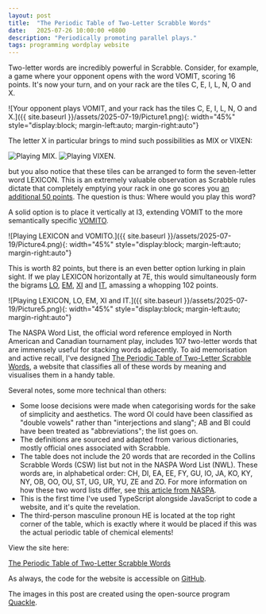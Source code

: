 ```yaml
---
layout: post
title:  "The Periodic Table of Two-Letter Scrabble Words"
date:   2025-07-26 10:00:00 +0800
description: "Periodically promoting parallel plays."
tags: programming wordplay website
---
```


Two-letter words are incredibly powerful in Scrabble. Consider, for example, a game where your opponent opens with the word VOMIT, scoring 16 points. It's now your turn, and on your rack are the tiles C, E, I, L, N, O and X.

![Your opponent plays VOMIT, and your rack has the tiles C, E, I, L, N, O and X.]({{ site.baseurl }}/assets/2025-07-19/Picture1.png){: width="45%" style="display:block; margin-left:auto; margin-right:auto"}

The letter X in particular brings to mind such possibilities as MIX or VIXEN:

<div class="side-by-side-container" style="margin-top: 1em; margin-bottom: 1em;">
    <img src="{{ site.baseurl }}/assets/2025-07-19/Picture2.png" alt="Playing MIX.">
    <img src="{{ site.baseurl }}/assets/2025-07-19/Picture3.png" alt="Playing VIXEN.">
</div>

but you also notice that these tiles can be arranged to form the seven-letter word LEXICON. This is an extremely valuable observation as Scrabble rules dictate that completely emptying your rack in one go scores you [an additional 50 points](https://en.wikipedia.org/wiki/Bingo_(Scrabble)). The question is thus: Where would you play this word?

A solid option is to place it vertically at I3, extending VOMIT to the more semantically specific [VOMITO](https://www.dictionary.com/browse/vomito).

![Playing LEXICON and VOMITO.]({{ site.baseurl }}/assets/2025-07-19/Picture4.png){: width="45%" style="display:block; margin-left:auto; margin-right:auto"}

This is worth 82 points, but there is an even better option lurking in plain sight. If we play LEXICON horizontally at 7E, this would simultaneously form the bigrams [LO](https://www.dictionary.com/browse/lo), [EM](https://www.dictionary.com/browse/em), [XI](https://www.dictionary.com/browse/xi) and [IT](https://www.dictionary.com/browse/it), amassing a whopping 102 points.

![Playing LEXICON, LO, EM, XI and IT.]({{ site.baseurl }}/assets/2025-07-19/Picture5.png){: width="45%" style="display:block; margin-left:auto; margin-right:auto"}

The NASPA Word List, the official word reference employed in North American and Canadian tournament play, includes 107 two-letter words that are immensely useful for stacking words adjacently. To aid memorisation and active recall, I've designed [The Periodic Table of Two-Letter Scrabble Words](https://raphaellith.github.io/Periodic-Table-of-Two-Letter-Scrabble-Words/), a website that classifies all of these words by meaning and visualises them in a handy table.

Several notes, some more technical than others:
- Some loose decisions were made when categorising words for the sake of simplicity and aesthetics. The word OI could have been classified as "double vowels" rather than "interjections and slang"; AB and BI could have been treated as "abbreviations"; the list goes on.
- The definitions are sourced and adapted from various dictionaries, mostly official ones associated with Scrabble.
- The table does not include the 20 words that are recorded in the Collins Scrabble Words (CSW) list but not in the NASPA Word List (NWL). These words are, in alphabetical order: CH, DI, EA, EE, FY, GU, IO, JA, KO, KY, NY, OB, OO, OU, ST, UG, UR, YU, ZE and ZO. For more information on how these two word lists differ, see [this article from NASPA](https://www.scrabbleplayers.org/w/How_Collins_differs).
- This is the first time I've used TypeScript alongside JavaScript to code a website, and it's quite the revelation.
- The third-person masculine pronoun HE is located at the top right corner of the table, which is exactly where it would be placed if this was the actual periodic table of chemical elements!

View the site here:

<div id="link-button-container">
    <a href="https://raphaellith.github.io/Periodic-Table-of-Two-Letter-Scrabble-Words/" target="_blank" id="link-button">The Periodic Table of Two-Letter Scrabble Words</a>
</div>

As always, the code for the website is accessible on <a href="https://github.com/raphaellith/Periodic-Table-of-Two-Letter-Scrabble-Words" target="_blank">GitHub</a>.

The images in this post are created using the open-source program [Quackle](https://github.com/quackle/quackle).

<link rel="stylesheet" href="{{ site.baseurl }}/assets/2025-07-19/style.css">